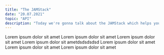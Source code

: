 ```yaml
---
title: "The JAMStack"
date: "20.07.2021"
topic: "API"
description: "Today we're gonna talk about the JAMStack which helps you to create amazing and blazing dynamic websites"
---
```


Lorem ipsum dolor sit amet
Lorem ipsum dolor sit amet
Lorem ipsum dolor sit amet
Lorem ipsum dolor sit ametdsdsdsdsd
Lorem ipsum dolor sit amet
Lorem ipsum dolor sit amet
Lorem ipsum dolor sit amet 
